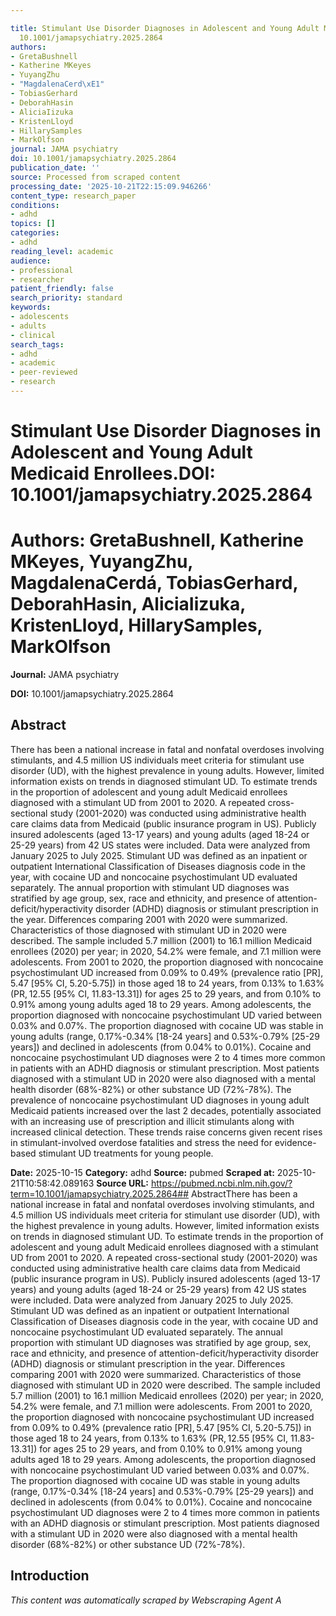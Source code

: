 ```yaml
---

title: Stimulant Use Disorder Diagnoses in Adolescent and Young Adult Medicaid Enrollees.**DOI:**
  10.1001/jamapsychiatry.2025.2864
authors:
- GretaBushnell
- Katherine MKeyes
- YuyangZhu
- "MagdalenaCerd\xE1"
- TobiasGerhard
- DeborahHasin
- AliciaIizuka
- KristenLloyd
- HillarySamples
- MarkOlfson
journal: JAMA psychiatry
doi: 10.1001/jamapsychiatry.2025.2864
publication_date: ''
source: Processed from scraped content
processing_date: '2025-10-21T22:15:09.946266'
content_type: research_paper
conditions:
- adhd
topics: []
categories:
- adhd
reading_level: academic
audience:
- professional
- researcher
patient_friendly: false
search_priority: standard
keywords:
- adolescents
- adults
- clinical
search_tags:
- adhd
- academic
- peer-reviewed
- research
---
```




# Stimulant Use Disorder Diagnoses in Adolescent and Young Adult Medicaid Enrollees.**DOI:** 10.1001/jamapsychiatry.2025.2864

# **Authors:** GretaBushnell, Katherine MKeyes, YuyangZhu, MagdalenaCerdá, TobiasGerhard, DeborahHasin, AliciaIizuka, KristenLloyd, HillarySamples, MarkOlfson

**Journal:** JAMA psychiatry

**DOI:** 10.1001/jamapsychiatry.2025.2864

## Abstract

There has been a national increase in fatal and nonfatal overdoses involving stimulants, and 4.5 million US individuals meet criteria for stimulant use disorder (UD), with the highest prevalence in young adults. However, limited information exists on trends in diagnosed stimulant UD.
To estimate trends in the proportion of adolescent and young adult Medicaid enrollees diagnosed with a stimulant UD from 2001 to 2020.
A repeated cross-sectional study (2001-2020) was conducted using administrative health care claims data from Medicaid (public insurance program in US). Publicly insured adolescents (aged 13-17 years) and young adults (aged 18-24 or 25-29 years) from 42 US states were included. Data were analyzed from January 2025 to July 2025.
Stimulant UD was defined as an inpatient or outpatient International Classification of Diseases diagnosis code in the year, with cocaine UD and noncocaine psychostimulant UD evaluated separately. The annual proportion with stimulant UD diagnoses was stratified by age group, sex, race and ethnicity, and presence of attention-deficit/hyperactivity disorder (ADHD) diagnosis or stimulant prescription in the year. Differences comparing 2001 with 2020 were summarized. Characteristics of those diagnosed with stimulant UD in 2020 were described.
The sample included 5.7 million (2001) to 16.1 million Medicaid enrollees (2020) per year; in 2020, 54.2% were female, and 7.1 million were adolescents. From 2001 to 2020, the proportion diagnosed with noncocaine psychostimulant UD increased from 0.09% to 0.49% (prevalence ratio [PR], 5.47 [95% CI, 5.20-5.75]) in those aged 18 to 24 years, from 0.13% to 1.63% (PR, 12.55 [95% CI, 11.83-13.31]) for ages 25 to 29 years, and from 0.10% to 0.91% among young adults aged 18 to 29 years. Among adolescents, the proportion diagnosed with noncocaine psychostimulant UD varied between 0.03% and 0.07%. The proportion diagnosed with cocaine UD was stable in young adults (range, 0.17%-0.34% [18-24 years] and 0.53%-0.79% [25-29 years]) and declined in adolescents (from 0.04% to 0.01%). Cocaine and noncocaine psychostimulant UD diagnoses were 2 to 4 times more common in patients with an ADHD diagnosis or stimulant prescription. Most patients diagnosed with a stimulant UD in 2020 were also diagnosed with a mental health disorder (68%-82%) or other substance UD (72%-78%).
The prevalence of noncocaine psychostimulant UD diagnoses in young adult Medicaid patients increased over the last 2 decades, potentially associated with an increasing use of prescription and illicit stimulants along with increased clinical detection. These trends raise concerns given recent rises in stimulant-involved overdose fatalities and stress the need for evidence-based stimulant UD treatments for young people.

**Date:** 2025-10-15
**Category:** adhd
**Source:** pubmed
**Scraped at:** 2025-10-21T10:58:42.089163
**Source URL:** https://pubmed.ncbi.nlm.nih.gov/?term=10.1001/jamapsychiatry.2025.2864## AbstractThere has been a national increase in fatal and nonfatal overdoses involving stimulants, and 4.5 million US individuals meet criteria for stimulant use disorder (UD), with the highest prevalence in young adults. However, limited information exists on trends in diagnosed stimulant UD.
To estimate trends in the proportion of adolescent and young adult Medicaid enrollees diagnosed with a stimulant UD from 2001 to 2020.
A repeated cross-sectional study (2001-2020) was conducted using administrative health care claims data from Medicaid (public insurance program in US). Publicly insured adolescents (aged 13-17 years) and young adults (aged 18-24 or 25-29 years) from 42 US states were included. Data were analyzed from January 2025 to July 2025.
Stimulant UD was defined as an inpatient or outpatient International Classification of Diseases diagnosis code in the year, with cocaine UD and noncocaine psychostimulant UD evaluated separately. The annual proportion with stimulant UD diagnoses was stratified by age group, sex, race and ethnicity, and presence of attention-deficit/hyperactivity disorder (ADHD) diagnosis or stimulant prescription in the year. Differences comparing 2001 with 2020 were summarized. Characteristics of those diagnosed with stimulant UD in 2020 were described.
The sample included 5.7 million (2001) to 16.1 million Medicaid enrollees (2020) per year; in 2020, 54.2% were female, and 7.1 million were adolescents. From 2001 to 2020, the proportion diagnosed with noncocaine psychostimulant UD increased from 0.09% to 0.49% (prevalence ratio [PR], 5.47 [95% CI, 5.20-5.75]) in those aged 18 to 24 years, from 0.13% to 1.63% (PR, 12.55 [95% CI, 11.83-13.31]) for ages 25 to 29 years, and from 0.10% to 0.91% among young adults aged 18 to 29 years. Among adolescents, the proportion diagnosed with noncocaine psychostimulant UD varied between 0.03% and 0.07%. The proportion diagnosed with cocaine UD was stable in young adults (range, 0.17%-0.34% [18-24 years] and 0.53%-0.79% [25-29 years]) and declined in adolescents (from 0.04% to 0.01%). Cocaine and noncocaine psychostimulant UD diagnoses were 2 to 4 times more common in patients with an ADHD diagnosis or stimulant prescription. Most patients diagnosed with a stimulant UD in 2020 were also diagnosed with a mental health disorder (68%-82%) or other substance UD (72%-78%).
## Introduction
*This content was automatically scraped by Webscraping Agent A*